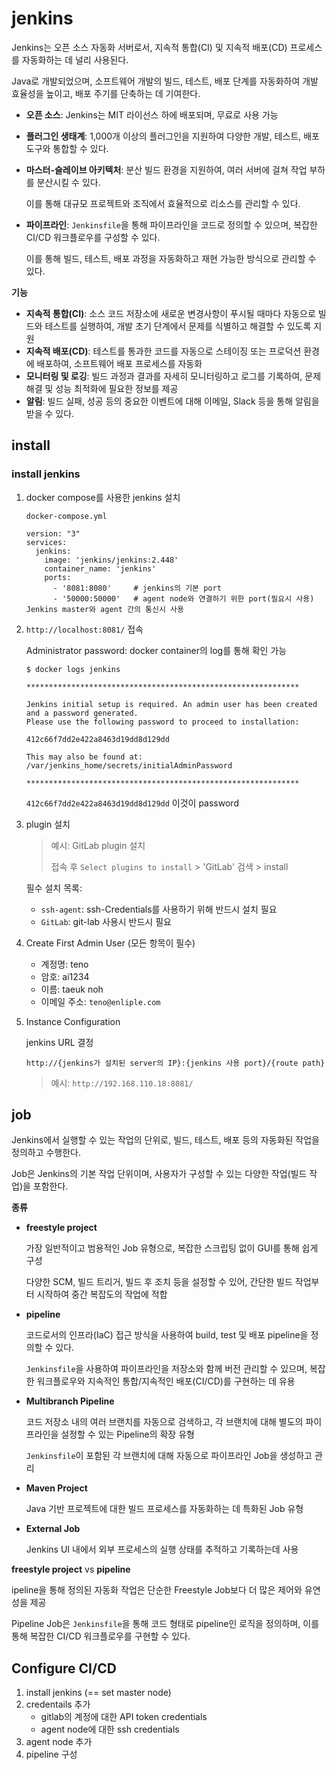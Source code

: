 # jenkins 

Jenkins는 오픈 소스 자동화 서버로서, 지속적 통합(CI) 및 지속적 배포(CD) 프로세스를 자동화하는 데 널리 사용된다.

Java로 개발되었으며, 소프트웨어 개발의 빌드, 테스트, 배포 단계를 자동화하여 개발 효율성을 높이고, 배포 주기를 단축하는 데 기여한다.

- **오픈 소스**: Jenkins는 MIT 라이선스 하에 배포되며, 무료로 사용 가능

- **플러그인 생태계**: 1,000개 이상의 플러그인을 지원하여 다양한 개발, 테스트, 배포 도구와 통합할 수 있다.

- **마스터-슬레이브 아키텍처**: 분산 빌드 환경을 지원하여, 여러 서버에 걸쳐 작업 부하를 분산시킬 수 있다.

  이를 통해 대규모 프로젝트와 조직에서 효율적으로 리소스를 관리할 수 있다.

- **파이프라인**: `Jenkinsfile`을 통해 파이프라인을 코드로 정의할 수 있으며, 복잡한 CI/CD 워크플로우를 구성할 수 있다.

  이를 통해 빌드, 테스트, 배포 과정을 자동화하고 재현 가능한 방식으로 관리할 수 있다.

**기능**

- **지속적 통합(CI)**: 소스 코드 저장소에 새로운 변경사항이 푸시될 때마다 자동으로 빌드와 테스트를 실행하여, 개발 초기 단계에서 문제를 식별하고 해결할 수 있도록 지원
- **지속적 배포(CD)**: 테스트를 통과한 코드를 자동으로 스테이징 또는 프로덕션 환경에 배포하여, 소프트웨어 배포 프로세스를 자동화
- **모니터링 및 로깅**: 빌드 과정과 결과를 자세히 모니터링하고 로그를 기록하여, 문제 해결 및 성능 최적화에 필요한 정보를 제공
- **알림**: 빌드 실패, 성공 등의 중요한 이벤트에 대해 이메일, Slack 등을 통해 알림을 받을 수 있다.



## install 

### install jenkins 

1. docker compose를 사용한 jenkins 설치 

   `docker-compose.yml`

   ```
   version: "3"
   services:
     jenkins: 
       image: 'jenkins/jenkins:2.448'
       container_name: 'jenkins'
       ports:
         - '8081:8080'     # jenkins의 기본 port
         - '50000:50000'   # agent node와 연결하기 위한 port(필요시 사용) Jenkins master와 agent 간의 통신시 사용
   ```

2. `http://localhost:8081/` 접속

   Administrator password: docker container의 log를 통해 확인 가능

   ```
   $ docker logs jenkins
   ```

   ```
   *************************************************************
   
   Jenkins initial setup is required. An admin user has been created and a password generated.
   Please use the following password to proceed to installation:
   
   412c66f7dd2e422a8463d19dd8d129dd
   
   This may also be found at: /var/jenkins_home/secrets/initialAdminPassword
   
   *************************************************************
   ```

   `412c66f7dd2e422a8463d19dd8d129dd` 이것이 password

3. plugin 설치

   >  예시: GitLab  plugin 설치
   >
   > 접속 후 `Select plugins to install` > 'GitLab' 검색 > install 

   필수 설치 목록:

   - `ssh-agent`: ssh-Credentials를 사용하기 위해 반드시 설치 필요
   - `GitLab`: git-lab 사용시 반드시 필요

4. Create First Admin User (모든 항목이 필수)

   - 계정명: teno
   - 암호: ai1234
   - 이름: taeuk noh
   - 이메일 주소: `teno@enliple.com`

5. Instance Configuration

   jenkins URL 결정

   `http://{jenkins가 설치된 server의 IP}:{jenkins 사용 port}/{route path}`

   > 예시: `http://192.168.110.18:8081/`



## job

Jenkins에서 실행할 수 있는 작업의 단위로, 빌드, 테스트, 배포 등의 자동화된 작업을 정의하고 수행한다.

Job은 Jenkins의 기본 작업 단위이며, 사용자가 구성할 수 있는 다양한 작업(빌드 작업)을 포함한다.

**종류**

- **freestyle project**

  가장 일반적이고 범용적인 Job 유형으로, 복잡한 스크립팅 없이 GUI를 통해 쉽게 구성

  다양한 SCM, 빌드 트리거, 빌드 후 조치 등을 설정할 수 있어, 간단한 빌드 작업부터 시작하여 중간 복잡도의 작업에 적합

- **pipeline**

  코드로서의 인프라(IaC) 접근 방식을 사용하여 build, test 및 배포 pipeline을 정의할 수 있다.

  `Jenkinsfile`을 사용하여 파이프라인을 저장소와 함께 버전 관리할 수 있으며, 복잡한 워크플로우와 지속적인 통합/지속적인 배포(CI/CD)를 구현하는 데 유용

- **Multibranch Pipeline**

  코드 저장소 내의 여러 브랜치를 자동으로 검색하고, 각 브랜치에 대해 별도의 파이프라인을 설정할 수 있는 Pipeline의 확장 유형

  `Jenkinsfile`이 포함된 각 브랜치에 대해 자동으로 파이프라인 Job을 생성하고 관리

- **Maven Project**

  Java 기반 프로젝트에 대한 빌드 프로세스를 자동화하는 데 특화된 Job 유형

- **External Job**

  Jenkins UI 내에서 외부 프로세스의 실행 상태를 추적하고 기록하는데 사용



**freestyle project** vs **pipeline**

ipeline을 통해 정의된 자동화 작업은 단순한 Freestyle Job보다 더 많은 제어와 유연성을 제공

Pipeline Job은 `Jenkinsfile`을 통해 코드 형태로 pipeline인 로직을 정의하며, 이를 통해 복잡한 CI/CD 워크플로우를 구현할 수 있다.





## Configure CI/CD

1. install jenkins (== set master node)
2. credentails 추가
   - gitlab의 계정에 대한 API token credentials
   - agent node에 대한 ssh credentials
3. agent node 추가
4. pipeline 구성

